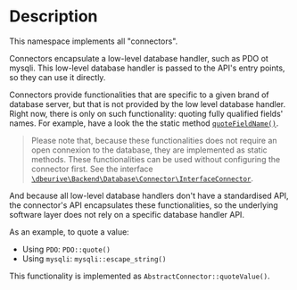 # Description

This namespace implements all "connectors".

Connectors encapsulate a low-level database handler, such as PDO ot mysqli.
This low-level database handler is passed to the API's entry points, so they can use it directly.

Connectors provide functionalities that are specific to a given brand of database server, but that is not provided by the low level database handler.
Right now, there is only on such functionality: quoting fully qualified fields' names.
For example, have a look the the static method [`quoteFieldName()`](https://github.com/dbeurive/backend/blob/master/src/Database/Connector/MySql.php).

> Please note that, because these functionalities does not require an open connexion to the database, they are implemented as static methods.
> These functionalities can be used without configuring the connector first. See the interface [`\dbeurive\Backend\Database\Connector\InterfaceConnector`](https://github.com/dbeurive/backend/blob/master/src/Database/Connector/InterfaceConnector.php).

And because all low-level database handlers don't have a standardised API, the connector's API encapsulates these functionalities, so the underlying software layer does not rely on a specific database handler API.

As an example, to quote a value:

   * Using `PDO`: `PDO::quote()`
   * Using `mysqli`: `mysqli::escape_string()`
   
This functionality is implemented as `AbstractConnector::quoteValue()`.

